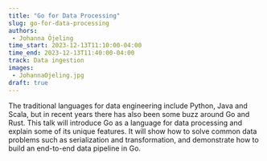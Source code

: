 ```yaml
---
title: "Go for Data Processing"
slug: go-for-data-processing
authors:
 - Johanna Öjeling
time_start: 2023-12-13T11:10:00-04:00
time_end: 2023-12-13T11:40:00-04:00
track: Data ingestion
images:
 - JohannaOjeling.jpg
draft: true
---
```


The traditional languages for data engineering include Python, Java and Scala, but in recent years there has also been some buzz around Go and Rust. This talk will introduce Go as a language for data processing and explain some of its unique features. It will show how to solve common data problems such as serialization and transformation, and demonstrate how to build an end-to-end data pipeline in Go.
